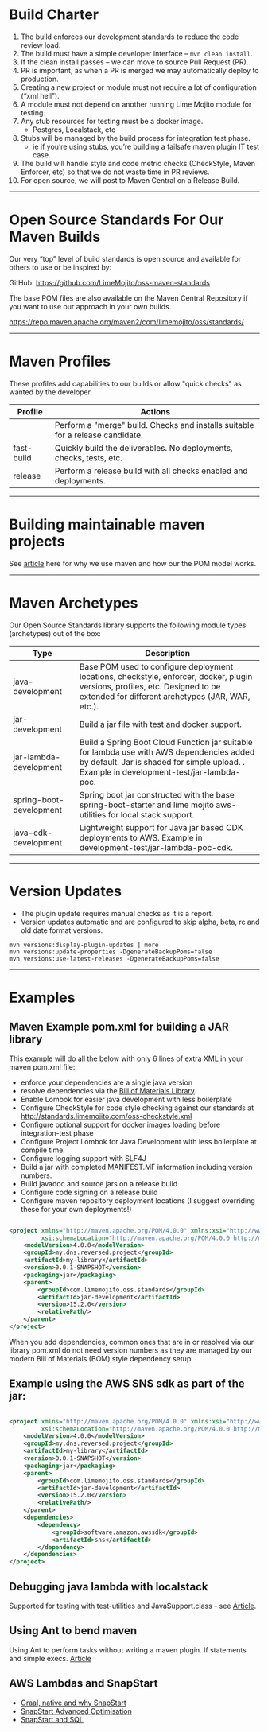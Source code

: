 # Build Charter

1. The build enforces our development standards to reduce the code review load.
2. The build must have a simple developer interface – ```mvn clean install```.
3. If the clean install passes – we can move to source Pull Request (PR).
4. PR is important, as when a PR is merged we may automatically deploy to production.
5. Creating a new project or module must not require a lot of configuration (“xml hell”).
6. A module must not depend on another running Lime Mojito module for testing.
7. Any stub resources for testing must be a docker image.
    * Postgres, Localstack, etc
8. Stubs will be managed by the build process for integration test phase.
    * ie if you’re using stubs, you’re building a failsafe maven plugin IT test case.
9. The build will handle style and code metric checks (CheckStyle, Maven Enforcer, etc) so that we do not waste time in
   PR reviews.
10. For open source, we will post to Maven Central on a Release Build.

---

# Open Source Standards For Our Maven Builds

Our very “top” level of build standards is open source and available for others to use or be inspired by:

GitHub: https://github.com/LimeMojito/oss-maven-standards

The base POM files are also available on the Maven Central Repository if you want to use our approach in your own
builds.

https://repo.maven.apache.org/maven2/com/limemojito/oss/standards/
      
---

# Maven Profiles

These profiles add capabilities to our builds or allow "quick checks" as wanted by the developer.

| Profile    | Actions                                                                         |
|------------|---------------------------------------------------------------------------------|
|            | Perform a "merge" build.  Checks and installs suitable for a release candidate. |
| fast-build | Quickly build the deliverables.  No deployments, checks, tests, etc.            |
| release    | Perform a release build with all checks enabled and deployments.                |

           
---

# Building maintainable maven projects

See [article](https://limemojito.com/maintainable-builds-with-maven/) here for why we use maven and how our the POM
model works.

---

# Maven Archetypes

Our Open Source Standards library supports the following module types (archetypes) out of the box:

| Type                     | Description                                                                                                                                                                           |
|--------------------------|---------------------------------------------------------------------------------------------------------------------------------------------------------------------------------------|
| java-development	        | Base POM used to configure deployment locations, checkstyle, enforcer, docker, plugin versions, profiles, etc. Designed to be extended for different archetypes (JAR, WAR, etc.).     | 
| jar-development	         | Build a jar file with test and docker support.                                                                                                                                        |
| jar-lambda-development	  | Build a Spring Boot Cloud Function jar suitable for lambda use with AWS dependencies added by default. Jar is shaded for simple upload. . Example in development-test/jar-lambda-poc. |
| spring-boot-development	 | Spring boot jar constructed with the base spring-boot-starter and lime mojito aws-utilities for local stack support.                                                                  |
| java-cdk-development     | Lightweight support for Java jar based CDK deployments to AWS. Example in development-test/jar-lambda-poc-cdk.                                                                        |

---

# Version Updates

* The plugin update requires manual checks as it is a report.
* Version updates automatic and are configured to skip alpha, beta, rc and old date format versions.

```shell
mvn versions:display-plugin-updates | more
mvn versions:update-properties -DgenerateBackupPoms=false
mvn versions:use-latest-releases -DgenerateBackupPoms=false
```


---

# Examples

## Maven Example pom.xml for building a JAR library

This example will do all the below with only 6 lines of extra XML in your maven pom.xml file:

* enforce your dependencies are a single java version
* resolve dependencies via the [Bill of Materials Library](./library/pom.xml)
* Enable Lombok for easier java development with less boilerplate
* Configure CheckStyle for code style checking against our standards
  at http://standards.limemojito.com/oss-checkstyle.xml
* Configure optional support for docker images loading before integration-test phase
* Configure Project Lombok for Java Development with less boilerplate at compile time.
* Configure logging support with SLF4J
* Build a jar with completed MANIFEST.MF information including version numbers.
* Build javadoc and source jars on a release build
* Configure code signing on a release build
* Configure maven repository deployment locations (I suggest overriding these for your own deployments!)

```xml 

<project xmlns="http://maven.apache.org/POM/4.0.0" xmlns:xsi="http://www.w3.org/2001/XMLSchema-instance"
         xsi:schemaLocation="http://maven.apache.org/POM/4.0.0 http://maven.apache.org/xsd/maven-4.0.0.xsd">
    <modelVersion>4.0.0</modelVersion>
    <groupId>my.dns.reversed.project</groupId>
    <artifactId>my-library</artifactId>
    <version>0.0.1-SNAPSHOT</version>
    <packaging>jar</packaging>
    <parent>
        <groupId>com.limemojito.oss.standards</groupId>
        <artifactId>jar-development</artifactId>
        <version>15.2.0</version>
        <relativePath/>
    </parent>
</project>
```

When you add dependencies, common ones that are in or resolved via our library pom.xml do not need version numbers as
they are managed by our modern Bill of Materials (BOM) style dependency setup.

## Example using the AWS SNS sdk as part of the jar:

```xml 

<project xmlns="http://maven.apache.org/POM/4.0.0" xmlns:xsi="http://www.w3.org/2001/XMLSchema-instance"
         xsi:schemaLocation="http://maven.apache.org/POM/4.0.0 http://maven.apache.org/xsd/maven-4.0.0.xsd">
    <modelVersion>4.0.0</modelVersion>
    <groupId>my.dns.reversed.project</groupId>
    <artifactId>my-library</artifactId>
    <version>0.0.1-SNAPSHOT</version>
    <packaging>jar</packaging>
    <parent>
        <groupId>com.limemojito.oss.standards</groupId>
        <artifactId>jar-development</artifactId>
        <version>15.2.0</version>
        <relativePath/>
    </parent>
    <dependencies>
        <dependency>
            <groupId>software.amazon.awssdk</groupId>
            <artifactId>sns</artifactId>
        </dependency>
    </dependencies>
</project>
```

## Debugging java lambda with localstack

Supported for testing with test-utilities and JavaSupport.class -
see [Article](https://limemojito.com/deploying-java-lambda-with-localstack/).

## Using Ant to bend maven

Using Ant to perform tasks without writing a maven plugin. If statements and simple execs.
[Article](https://limemojito.com/bending-maven-with-ant/)

## AWS Lambdas and SnapStart

* [Graal, native and why SnapStart](https://limemojito.com/native-java-aws-lambda-with-graal-vm/)
* [SnapStart Advanced Optimisation](https://limemojito.com/optimising-aws-snapstart-and-spring-boot-java-lambdas/)
* [SnapStart and SQL](https://limemojito.com/optimising-aws-snapstart-and-spring-boot-java-lambdas/)
